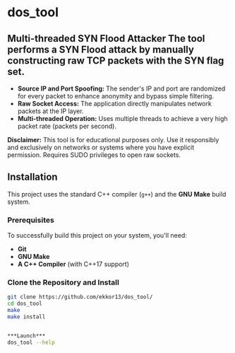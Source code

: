 # dos_tool 

Multi-threaded SYN Flood Attacker
The tool performs a SYN Flood attack by manually constructing raw TCP packets with the SYN flag set.
---
* **Source IP and Port Spoofing:** The sender's IP and port are randomized for every packet to enhance anonymity and bypass simple filtering.
* **Raw Socket Access:** The application directly manipulates network packets at the IP layer.
* **Multi-threaded Operation:** Uses multiple threads to achieve a very high packet rate (packets per second).

**Disclaimer:** This tool is for educational purposes only. Use it responsibly and exclusively on networks or systems where you have explicit permission. Requires SUDO privileges to open raw sockets.
  
## Installation

This project uses the standard C++ compiler (`g++`) and the **GNU Make** build system.

### Prerequisites

To successfully build this project on your system, you'll need:

* **Git**
* **GNU Make**
* **A C++ Compiler** (with C++17 support)

### Clone the Repository and Install

```bash
git clone https://github.com/ekkor13/dos_tool/
cd dos_tool
make
make install


***Launch***
dos_tool --help
